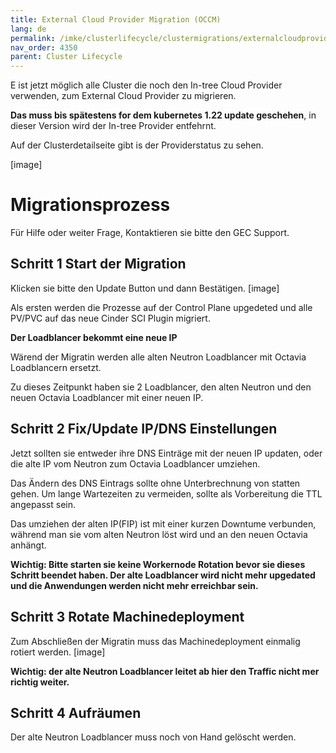 ```yaml
---
title: External Cloud Provider Migration (OCCM)
lang: de
permalink: /imke/clusterlifecycle/clustermigrations/externalcloudprovider
nav_order: 4350
parent: Cluster Lifecycle
---
```


E ist jetzt möglich alle Cluster die noch den In-tree Cloud Provider verwenden, zum External Cloud Provider zu migrieren.

**Das muss bis spätestens for dem kubernetes 1.22 update geschehen**, in dieser Version wird der In-tree Provider entfehrnt.

Auf der Clusterdetailseite gibt is der Providerstatus zu sehen.

[image]

# Migrationsprozess

Für Hilfe oder weiter Frage, Kontaktieren sie bitte den GEC Support.

## Schritt 1 Start der Migration

Klicken sie bitte den Update Button und dann Bestätigen.
[image]

Als ersten werden die Prozesse auf der Control Plane upgedeted und alle PV/PVC auf das neue Cinder SCI Plugin migriert.

**Der Loadblancer bekommt eine neue IP**

Wärend der Migratin werden alle alten Neutron Loadblancer mit Octavia Loadblancern ersetzt.

Zu dieses Zeitpunkt haben sie 2 Loadblancer, den alten Neutron und den neuen Octavia Loadblancer mit einer neuen IP.

## Schritt 2 Fix/Update IP/DNS Einstellungen

Jetzt sollten sie entweder ihre DNS Einträge mit der neuen IP updaten, oder die alte IP vom Neutron zum Octavia Loadblancer umziehen.

Das Ändern des DNS Eintrags sollte ohne Unterbrechnung von statten gehen. Um lange Wartezeiten zu vermeiden, sollte als Vorbereitung die TTL angepasst sein.

Das umziehen der alten IP(FIP) ist mit einer kurzen Downtume verbunden, während man sie vom alten Neutron löst wird und an den neuen Octavia anhängt.

**Wichtig: Bitte starten sie keine Workernode Rotation bevor sie dieses Schritt beendet haben. Der alte Loadblancer wird nicht mehr upgedated und die Anwendungen werden nicht mehr erreichbar sein.**

## Schritt 3 Rotate Machinedeployment

Zum Abschließen der Migratin muss das Machinedeployment einmalig rotiert werden.
[image]

**Wichtig: der alte Neutron Loadblancer leitet ab hier den Traffic nicht mer richtig weiter.**

## Schritt 4 Aufräumen

Der alte Neutron Loadblancer muss noch von Hand gelöscht werden.

